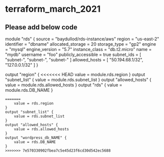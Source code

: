 # terraform_march_2021

## Please add below code
module "rds" {
    source = "baydullod/rds-instance/aws"
    region              = "us-east-2"
    identifier          = "dbname"
    allocated_storage   = 20
    storage_type        = "gp2"
    engine              = "mysql"
    engine_version      = "5.7"
    instance_class      = "db.t2.micro"
    name                = "mydb"
    username            = "foo"
    publicly_accessible = true
    subnet_ids = [
        "subnet-",
        "subnet-",
        "subnet-"
    ]
    allowed_hosts = [
        "50.194.68.1/32",
        "127.0.0.1/32"
    ]
}




output "region" {
<<<<<<< HEAD
	value = module.rds.region
}
output "subnet_list" {
	value = module.rds.subnet_list
}
output "allowed_hosts" {
	value = module.rds.allowed_hosts
}
output "rds" {
	value = module.rds.DB_NAME
}

```
=======
	value = rds.region
}
output "subnet_list" {
	value = rds.subnet_list
}
output "allowed_hosts" {
	value = rds.allowed_hosts
}
output "wordpress_db_NAME" {
	value = rds.DB_NAME
}
>>>>>>> 7e570330902fbea7c5e45d23f6cd30d542ec5688

